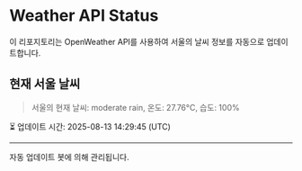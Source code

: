 
# Weather API Status

이 리포지토리는 OpenWeather API를 사용하여 서울의 날씨 정보를 자동으로 업데이트합니다.

## 현재 서울 날씨
> 서울의 현재 날씨: moderate rain, 온도: 27.76°C, 습도: 100%

⏳ 업데이트 시간: 2025-08-13 14:29:45 (UTC)

---
자동 업데이트 봇에 의해 관리됩니다.
